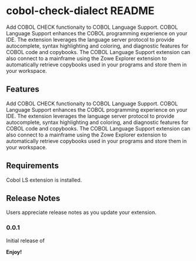 # cobol-check-dialect README

Add COBOL CHECK functionaity to COBOL Language Support.
COBOL Language Support enhances the COBOL programming experience on your IDE. The extension leverages the language server protocol to provide autocomplete, syntax highlighting and coloring, and diagnostic features for COBOL code and copybooks. The COBOL Language Support extension can also connect to a mainframe using the Zowe Explorer extension to automatically retrieve copybooks used in your programs and store them in your workspace.

## Features
Add COBOL CHECK functionaity to COBOL Language Support.
COBOL Language Support enhances the COBOL programming experience on your IDE. The extension leverages the language server protocol to provide autocomplete, syntax highlighting and coloring, and diagnostic features for COBOL code and copybooks. The COBOL Language Support extension can also connect to a mainframe using the Zowe Explorer extension to automatically retrieve copybooks used in your programs and store them in your workspace.


## Requirements

Cobol LS extension is installed.


## Release Notes

Users appreciate release notes as you update your extension.

### 0.0.1

Initial release of


**Enjoy!**
